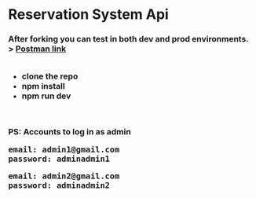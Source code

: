 # Reservation System Api

<h3>After forking you can test in both dev and prod environments.</3> >
<a href ="https://app.getpostman.com/run-collection/26824578-b1a5d170-13a3-4fb5-8e23-d136d643cae4?action=collection%2Ffork&source=rip_markdown&collection-url=entityId%3D26824578-b1a5d170-13a3-4fb5-8e23-d136d643cae4%26entityType%3Dcollection%26workspaceId%3D72c0a598-3723-46ef-8122-4c934e72e664#?env%5Bprod%5D=W3sia2V5IjoiYmFzZV91cmwiLCJ2YWx1ZSI6Imh0dHBzOi8vcmVzZXJ2YXRpb24tc3lzdGVtLTA5MjU4YjcxMjExMi5oZXJva3VhcHAuY29tIiwiZW5hYmxlZCI6dHJ1ZSwidHlwZSI6ImRlZmF1bHQiLCJzZXNzaW9uVmFsdWUiOiJodHRwczovL3Jlc2VydmF0aW9uLXN5c3RlbS0wOTI1OGI3MTIxMTIuaGVyb2t1YXBwLmNvbSIsInNlc3Npb25JbmRleCI6MH0seyJrZXkiOiJqd3QiLCJ2YWx1ZSI6IiIsImVuYWJsZWQiOnRydWUsInR5cGUiOiJkZWZhdWx0Iiwic2Vzc2lvblZhbHVlIjoiIiwic2Vzc2lvbkluZGV4IjoxfV0=">Postman link</a>

<br/>
<br/>

<ul>
  <li>clone the repo</li>
  <li>npm install</li>
  <li>npm run dev</li>
</ul>

<br/>

PS: Accounts to log in as admin
  <pre>email: admin1@gmail.com<br/>password: adminadmin1</pre>
  <pre>email: admin2@gmail.com<br/>password: adminadmin2</pre>

  
